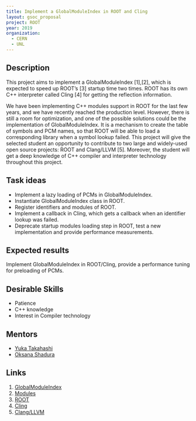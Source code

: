 ```yaml
---
title: Implement a GlobalModuleIndex in ROOT and Cling
layout: gsoc_proposal
project: ROOT
year: 2019
organization:
  - CERN
  - UNL
---
```


## Description
This project aims to implement a GlobalModuleIndex [1],[2], which is expected to speed up ROOT’s [3] startup time two times. ROOT has its own C++ interpreter called Cling [4] for getting the reflection information.

We have been implementing C++ modules support in ROOT for the last few years, and we have recently reached the production level. However, there is still a room for optimization, and one of the possible solutions could be the implementation of GlobalModuleIndex. It is a mechanism to create the table of symbols and PCM names, so that ROOT will be able to load a corresponding library when a symbol lookup failed. This project will give the selected student an opportunity to contribute to two large and widely-used open source projects: ROOT and Clang/LLVM [5]. Moreover, the student will get a deep knowledge of C++ compiler and interpreter technology throughout this project.

## Task ideas
  * Implement a lazy loading of PCMs in GlobalModuleIndex.
  * Instantiate GlobalModuleIndex class in ROOT.
  * Register identifiers and modules of ROOT.
  * Implement a callback in Cling, which gets a callback when an identifier lookup was failed.
  * Deprecate startup modules loading step in ROOT, test a new implementation and provide performance measurements.

## Expected results
Implement GlobalModuleIndex in ROOT/Cling, provide a performance tuning for preloading of PCMs.

## Desirable Skills
  * Patience
  * C++ knowledge
  * Interest in Compiler technology

## Mentors
  * [Yuka Takahashi](mailto:yuka@cern.ch)
  * [Oksana Shadura](mailto:oksana.shadura@cern.ch)

## Links
  1. [GlobalModuleIndex](https://clang.llvm.org/doxygen/classclang_1_1GlobalModuleIndex.html)
  2. [Modules](https://clang.llvm.org/docs/Modules.html)
  3. [ROOT](https://github.com/root-project/root)
  4. [Cling](https://github.com/root-project/cling)
  5. [Clang/LLVM](https://clang.llvm.org/)
